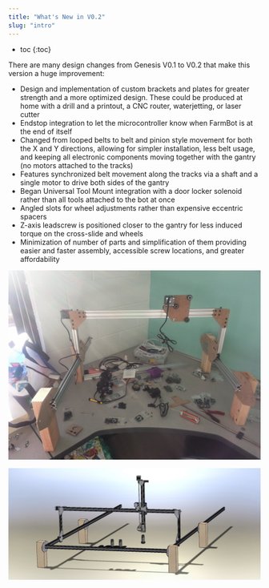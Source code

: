 ```yaml
---
title: "What's New in V0.2"
slug: "intro"
---
```


* toc
{:toc}

There are many design changes from Genesis V0.1 to V0.2 that make this version a huge improvement:

  * Design and implementation of custom brackets and plates for greater strength and a more optimized design. These could be produced at home with a drill and a printout, a CNC router, waterjetting, or laser cutter
  * Endstop integration to let the microcontroller know when FarmBot is at the end of itself
  * Changed from looped belts to belt and pinion style movement for both the X and Y directions, allowing for simpler installation, less belt usage, and keeping all electronic components moving together with the gantry (no motors attached to the tracks)
  * Features synchronized belt movement along the tracks via a shaft and a single motor to drive both sides of the gantry
  * Began Universal Tool Mount integration with a door locker solenoid rather than all tools attached to the bot at once
  * Angled slots for wheel adjustments rather than expensive eccentric spacers
  * Z-axis leadscrew is positioned closer to the gantry for less induced torque on the cross-slide and wheels
  * Minimization of number of parts and simplification of them providing easier and faster assembly, accessible screw locations, and greater affordability

![GenesisV2.jpg](GenesisV2.jpg)



![Genesis_V2.jpg](Genesis_V2.jpg)

